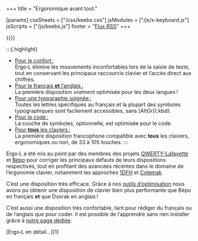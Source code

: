 +++
title = "Ergonomique avant tout."

[params]
cssSheets = ["/css/keebs.css"]
jsModules = ["/js/x-keyboard.js"]
jsScripts = ["/js/keebs.js"]
footer = "[Flux RSS](/articles/index.xml)"
+++

{{<x-keyboard name="Ergo‑L" data="ergol" class="odk" href="/install">}}

:::{.highlight}
- [Pour le confort :][2]
  <br> Ergo‑L élimine les mouvements inconfortables lors de la saisie de texte,
  tout en conservant les principaux raccourcis clavier et l’accès direct aux
  chiffres.
- [Pour le français **et** l’anglais :][3]
  <br> La première disposition *vraiment* optimisée pour les deux langues !
- [Pour une typographie soignée :][4]
  <br> Toutes les lettres spécifiques au français et la plupart des symboles
  typographiques sont facilement accessibles, sans [AltGr]{.kbd}.
- [Pour le code :][5]
  <br> La couche de symboles, optionnelle, est optimisée pour le code.
- [Pour **tous** les claviers :][2]
  <br> La première disposition francophone compatible avec **tous** les
  claviers, ergonomiques ou non, de 33 à 105 touches.
:::

Ergo‑L a été mis au point par des membres des projets [QWERTY-Lafayette][] et
[Bépo][] pour corriger les principaux défauts de leurs dispositions respectives,
tout en profitant des avancées récentes dans le domaine de l’ergonomie clavier,
notamment les approches [1DFH][6] et [Colemak][4].

C’est une disposition très efficace. Grâce à nos [outils d’optimisation][8] nous
avons pu obtenir une disposition de clavier bien plus performante que Bépo en
français **et** que Dvorak en anglais !

C’est aussi une disposition très confortable, tant pour rédiger du français ou
de l’anglais que pour coder. Il est possible de l’apprendre sans rien installer
grâce à [notre page dédiée][9].

<nav class="more">[Ergo‑L en détail…][1]</nav>


[1]: /presentation/
[2]: /presentation/#ergonomique-avant-tout
[3]: /presentation/#plus-optimisé-que-dvorak-et-bépo
[4]: /presentation/#impeccable-en-français
[5]: /presentation/#redoutable-pour-le-code
[6]: /presentation/#dfh-1u-distance-from-home
[7]: /presentation/
[8]: /stats/
[9]: /dactylo/#ergol

[QWERTY-Lafayette]: https://qwerty-lafayette.org
[Bépo]: https://bepo.fr
